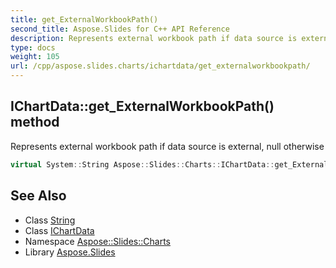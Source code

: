 ```yaml
---
title: get_ExternalWorkbookPath()
second_title: Aspose.Slides for C++ API Reference
description: Represents external workbook path if data source is external, null otherwise
type: docs
weight: 105
url: /cpp/aspose.slides.charts/ichartdata/get_externalworkbookpath/
---
```

## IChartData::get_ExternalWorkbookPath() method


Represents external workbook path if data source is external, null otherwise

```cpp
virtual System::String Aspose::Slides::Charts::IChartData::get_ExternalWorkbookPath()=0
```

## See Also

* Class [String](../../system/string/)
* Class [IChartData](./)
* Namespace [Aspose::Slides::Charts](../)
* Library [Aspose.Slides](../../)